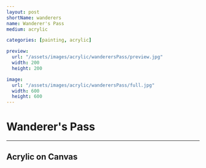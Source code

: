 ```yaml
---
layout: post
shortName: wanderers
name: Wanderer's Pass
medium: acrylic

categories: [painting, acrylic]

preview:
  url: "/assets/images/acrylic/wanderersPass/preview.jpg"
  width: 200
  height: 200

image:
  url: "/assets/images/acrylic/wanderersPass/full.jpg"
  width: 600
  height: 600
---
```


# Wanderer's Pass
---
## Acrylic on Canvas
